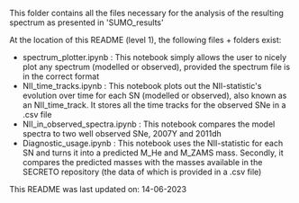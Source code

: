 This folder contains all the files necessary for the analysis of the resulting spectrum as presented in 'SUMO_results'

At the location of this README (level 1), the following files + folders exist:

- spectrum_plotter.ipynb : This notebook simply allows the user to nicely plot any spectrum (modelled or observed), provided the spectrum file is in the correct format
- NII_time_tracks.ipynb : This notebook plots out the NII-statistic's evolution over time for each SN (modelled or observed), also known as an NII_time_track.
                          It stores all the time tracks for the observed SNe in a .csv file
- NII_in_observed_spectra.ipynb : This notebook compares the model spectra to two well observed SNe, 2007Y and 2011dh
- Diagnostic_usage.ipynb : This notebook uses the NII-statistic for each SN and turns it into a predicted M_He and M_ZAMS mass.
                           Secondly, it compares the predicted masses with the masses available in the SECRETO repository (the data of which is provided in a .csv file)
  


This README was last updated on: 14-06-2023
